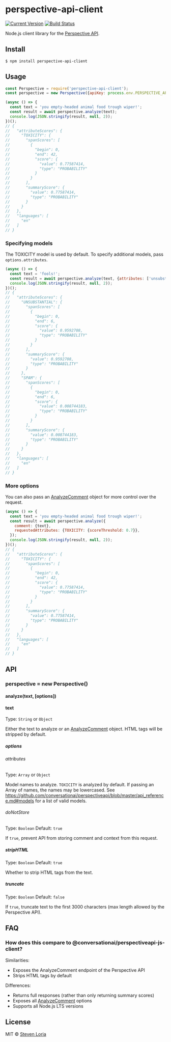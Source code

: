 # perspective-api-client

[![Current Version](https://img.shields.io/npm/v/perspective-api-client.svg)](https://www.npmjs.org/package/perspective-api-client)
[![Build Status](https://travis-ci.org/sloria/perspective-api-client.svg?branch=master)](https://travis-ci.org/sloria/perspective-api-client)

Node.js client library for the [Perspective API](https://www.perspectiveapi.com/).

## Install

```
$ npm install perspective-api-client
```

## Usage

```js
const Perspective = require('perspective-api-client');
const perspective = new Perspective({apiKey: process.env.PERSPECTIVE_API_KEY});

(async () => {
  const text = 'you empty-headed animal food trough wiper!';
  const result = await perspective.analyze(text);
  console.log(JSON.stringify(result, null, 2));
})();
// {
//   "attributeScores": {
//     "TOXICITY": {
//       "spanScores": [
//         {
//           "begin": 0,
//           "end": 42,
//           "score": {
//             "value": 0.77587414,
//             "type": "PROBABILITY"
//           }
//         }
//       ],
//       "summaryScore": {
//         "value": 0.77587414,
//         "type": "PROBABILITY"
//       }
//     }
//   },
//   "languages": [
//     "en"
//   ]
// }
```

### Specifying models

The TOXICITY model is used by default. To specify additional models,
    pass `options.attributes`.

```js
(async () => {
  const text = 'fools!';
  const result = await perspective.analyze(text, {attributes: ['unsubstantial', 'spam']});
  console.log(JSON.stringify(result, null, 2));
})();
// {
//   "attributeScores": {
//     "UNSUBSTANTIAL": {
//       "spanScores": [
//         {
//           "begin": 0,
//           "end": 6,
//           "score": {
//             "value": 0.9592708,
//             "type": "PROBABILITY"
//           }
//         }
//       ],
//       "summaryScore": {
//         "value": 0.9592708,
//         "type": "PROBABILITY"
//       }
//     },
//     "SPAM": {
//       "spanScores": [
//         {
//           "begin": 0,
//           "end": 6,
//           "score": {
//             "value": 0.008744183,
//             "type": "PROBABILITY"
//           }
//         }
//       ],
//       "summaryScore": {
//         "value": 0.008744183,
//         "type": "PROBABILITY"
//       }
//     }
//   },
//   "languages": [
//     "en"
//   ]
// }
```

### More options

You can also pass an [AnalyzeComment](https://github.com/conversationai/perspectiveapi/blob/master/api_reference.md#analyzecomment-request)
object for more control over the request.

```js
(async () => {
  const text = 'you empty-headed animal food trough wiper!';
  const result = await perspective.analyze({
    comment: {text},
    requestedAttributes: {TOXICITY: {scoreThreshold: 0.7}},
  });
  console.log(JSON.stringify(result, null, 2));
})();
// {
//   "attributeScores": {
//     "TOXICITY": {
//       "spanScores": [
//         {
//           "begin": 0,
//           "end": 42,
//           "score": {
//             "value": 0.77587414,
//             "type": "PROBABILITY"
//           }
//         }
//       ],
//       "summaryScore": {
//         "value": 0.77587414,
//         "type": "PROBABILITY"
//       }
//     }
//   },
//   "languages": [
//     "en"
//   ]
// }
```

## API

### perspective = new Perspective()

#### analyze(text, [options])

#### text

Type: `String` or `Object`

Either the text to analyze or an [AnalyzeComment](https://github.com/conversationai/perspectiveapi/blob/master/api_reference.md#analyzecomment-request) object.
HTML tags will be stripped by default.

##### options

###### attributes

Type: `Array` or `Object`

Model names to analyze. `TOXICITY` is analyzed by default. If passing an Array of names, the names may be lowercased.
See https://github.com/conversationai/perspectiveapi/blob/master/api_reference.md#models
for a list of valid models.

###### doNotStore

Type: `Boolean`
Default: `true`

If `true`, prevent API from storing comment and context from this request.

##### stripHTML

Type: `Boolean`
Default: `true`

Whether to strip HTML tags from the text.

##### truncate

Type: `Boolean`
Default: `false`

If `true`, truncate text to the first 3000 characters (max length
    allowed by the Perspective API).

## FAQ

### How does this compare to @conversationai/perspectiveapi-js-client?

Similarities:

- Exposes the AnalyzeComment endpoint of the Perspective API
- Strips HTML tags by default

Differences:


- Returns full responses (rather than only returning summary scores)
- Exposes all [AnalyzeComment](https://github.com/conversationai/perspectiveapi/blob/master/api_reference.md#analyzecomment-request) options
- Supports all Node.js LTS versions

## License

MIT © [Steven Loria](http://stevenloria.com)
